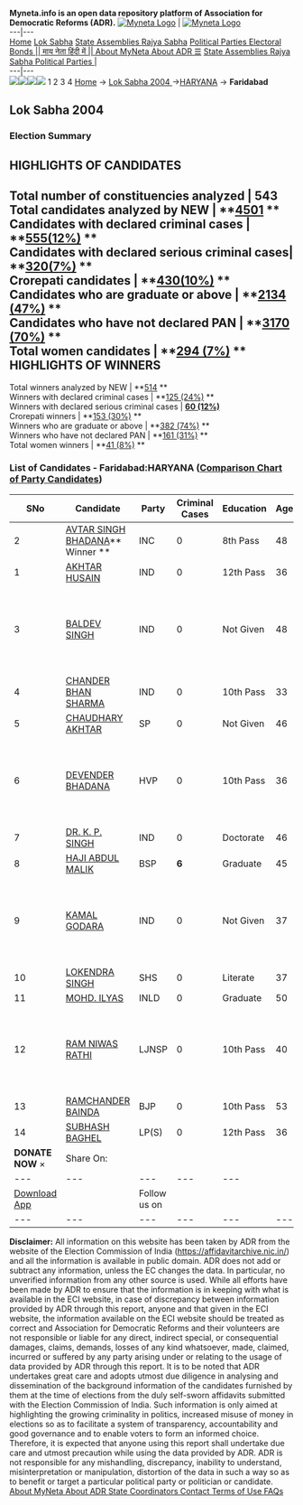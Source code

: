 **Myneta.info is an open data repository platform of Association for Democratic Reforms (ADR).**
[![Myneta Logo](https://www.myneta.info/lib/img/myneta-logo.png)](https://www.myneta.info/) | [![Myneta Logo](https://www.myneta.info/lib/img/adr-logo.png)](https://adrindia.org)  
---|---  
[Home](https://www.myneta.info/) [Lok Sabha](https://www.myneta.info/#ls "Lok Sabha") [ State Assemblies ](https://www.myneta.info/#sa "State Assemblies") [Rajya Sabha](https://www.myneta.info/#rs "Rajya Sabha") [Political Parties ](https://www.myneta.info/party "Political Parties") [ Electoral Bonds ](https://www.myneta.info/electoral_bonds "Electoral Bonds") [ || माय नेता हिंदी में || ](https://translate.google.co.in/translate?prev=hp&hl=en&js=y&u=www.myneta.info&sl=en&tl=hi&history_state0=) [ About MyNeta ](https://adrindia.org/content/about-myneta) [ About ADR ](https://adrindia.org/about-adr/who-we-are) [☰](javascript:void\(0\))
[ State Assemblies ](https://www.myneta.info/#sa "State Assemblies") [ Rajya Sabha ](https://www.myneta.info/#rs "Rajya Sabha") [ Political Parties ](https://www.myneta.info/party "Political Parties")
|   
---|---  
![](https://www.myneta.info/lib/img/banner/banner-1.png)![](https://www.myneta.info/lib/img/banner/banner-2.png)![](https://www.myneta.info/lib/img/banner/banner-3.png)![](https://www.myneta.info/lib/img/banner/banner-4.png)
1  2  3  4 
[Home](https://www.myneta.info/) → [Lok Sabha 2004 ](https://www.myneta.info/loksabha2004/)→[HARYANA](https://www.myneta.info/loksabha2004/index.php?action=show_constituencies&state_id=7) → **Faridabad**
### 
## Lok Sabha 2004 
###  Election Summary 
HIGHLIGHTS OF CANDIDATES  
---  
Total number of constituencies analyzed |  543   
Total candidates analyzed by NEW | **[4501](https://www.myneta.info/loksabha2004/index.php?action=summary&subAction=candidates_analyzed&sort=candidate#summary) **  
Candidates with declared criminal cases | **[555(12%)](https://www.myneta.info/loksabha2004/index.php?action=summary&subAction=crime&sort=candidate#summary) **  
Candidates with declared serious criminal cases| **[320(7%)](https://www.myneta.info/loksabha2004/index.php?action=summary&subAction=serious_crime&sort=candidate#summary) **  
Crorepati candidates | **[430(10%)](https://www.myneta.info/loksabha2004/index.php?action=summary&subAction=crorepati&sort=candidate#summary) **  
Candidates who are graduate or above | **[2134 (47%)](https://www.myneta.info/loksabha2004/index.php?action=summary&subAction=education&sort=candidate#summary) **  
Candidates who have not declared PAN | **[3170 (70%)](https://www.myneta.info/loksabha2004/index.php?action=summary&subAction=without_pan&sort=candidate#summary) **  
Total women candidates | **[294 (7%)](https://www.myneta.info/loksabha2004/index.php?action=summary&subAction=women_candidate&sort=candidate#summary) **  
HIGHLIGHTS OF WINNERS  
---  
Total winners analyzed by NEW | **[514](https://www.myneta.info/loksabha2004/index.php?action=summary&subAction=winner_analyzed&sort=candidate#summary) **  
Winners with declared criminal cases | **[125 (24%)](https://www.myneta.info/loksabha2004/index.php?action=summary&subAction=winner_crime&sort=candidate#summary) **  
Winners with declared serious criminal cases | **[60 (12%)](https://www.myneta.info/loksabha2004/index.php?action=summary&subAction=winner_serious_crime&sort=candidate#summary)**  
Crorepati winners | **[153 (30%)](https://www.myneta.info/loksabha2004/index.php?action=summary&subAction=winner_crorepati&sort=candidate#summary) **  
Winners who are graduate or above | **[382 (74%)](https://www.myneta.info/loksabha2004/index.php?action=summary&subAction=winner_education&sort=candidate#summary) **  
Winners who have not declared PAN | **[161 (31%)](https://www.myneta.info/loksabha2004/index.php?action=summary&subAction=winner_without_pan&sort=candidate#summary) **  
Total women winners | **[41 (8%)](https://www.myneta.info/loksabha2004/index.php?action=summary&subAction=winner_women&sort=candidate#summary) **  
### List of Candidates - Faridabad:HARYANA ([Comparison Chart of Party Candidates](https://www.myneta.info/loksabha2004/comparisonchart.php?constituency_id=147))
SNo | Candidate| Party| Criminal Cases| Education| Age| Total Assets| Liabilities  
---|---|---|---|---|---|---|---  
2  | [AVTAR SINGH BHADANA](https://www.myneta.info/loksabha2004/candidate.php?candidate_id=1222)** Winner ** | INC | 0 | 8th Pass| 48 | Rs 97,63,648 ~ 97 Lacs+ | Rs 0 ~   
1  | [AKHTAR HUSAIN](https://www.myneta.info/loksabha2004/candidate.php?candidate_id=1235) | IND | 0 | 12th Pass| 36 | Rs 1,93,000 ~ 1 Lacs+ | Rs 43,000 ~ 43 Thou+  
3  | [BALDEV SINGH](https://www.myneta.info/loksabha2004/candidate.php?candidate_id=1232) | IND | 0 | Not Given| 48 | ![](https://myneta.info/image_v2.php?myneta_folder=loksabha2004&candidate_id=1232&col=ta) | ![](https://myneta.info/image_v2.php?myneta_folder=loksabha2004&candidate_id=1232&col=lia)  
4  | [CHANDER BHAN SHARMA](https://www.myneta.info/loksabha2004/candidate.php?candidate_id=1231) | IND | 0 | 10th Pass| 33 | Rs 1,00,000 ~ 1 Lacs+ | Rs 2,70,000 ~ 2 Lacs+  
5  | [CHAUDHARY AKHTAR](https://www.myneta.info/loksabha2004/candidate.php?candidate_id=1228) | SP | 0 | Not Given| 46 | Rs 1,28,280 ~ 1 Lacs+ | Rs 0 ~   
6  | [DEVENDER BHADANA](https://www.myneta.info/loksabha2004/candidate.php?candidate_id=1226) | HVP | 0 | 10th Pass| 36 | ![](https://myneta.info/image_v2.php?myneta_folder=loksabha2004&candidate_id=1226&col=ta) | ![](https://myneta.info/image_v2.php?myneta_folder=loksabha2004&candidate_id=1226&col=lia)  
7  | [DR. K. P. SINGH](https://www.myneta.info/loksabha2004/candidate.php?candidate_id=1227) | IND | 0 | Doctorate| 46 | Rs 1,92,500 ~ 1 Lacs+ | Rs 0 ~   
8  | [HAJI ABDUL MALIK](https://www.myneta.info/loksabha2004/candidate.php?candidate_id=1225) | BSP | **6** | Graduate| 45 | Rs 1,12,89,031 ~ 1 Crore+ | Rs 4,85,539 ~ 4 Lacs+  
9  | [KAMAL GODARA](https://www.myneta.info/loksabha2004/candidate.php?candidate_id=1234) | IND | 0 | Not Given| 37 | ![](https://myneta.info/image_v2.php?myneta_folder=loksabha2004&candidate_id=1234&col=ta) | ![](https://myneta.info/image_v2.php?myneta_folder=loksabha2004&candidate_id=1234&col=lia)  
10  | [LOKENDRA SINGH](https://www.myneta.info/loksabha2004/candidate.php?candidate_id=1230) | SHS | 0 | Literate| 37 | Rs 3,37,236 ~ 3 Lacs+ | Rs 76,537 ~ 76 Thou+  
11  | [MOHD. ILYAS](https://www.myneta.info/loksabha2004/candidate.php?candidate_id=1223) | INLD | 0 | Graduate| 50 | Rs 79,74,248 ~ 79 Lacs+ | Rs 79,000 ~ 79 Thou+  
12  | [RAM NIWAS RATHI](https://www.myneta.info/loksabha2004/candidate.php?candidate_id=1233) | LJNSP | 0 | 10th Pass| 40 | ![](https://myneta.info/image_v2.php?myneta_folder=loksabha2004&candidate_id=1233&col=ta) | ![](https://myneta.info/image_v2.php?myneta_folder=loksabha2004&candidate_id=1233&col=lia)  
13  | [RAMCHANDER BAINDA](https://www.myneta.info/loksabha2004/candidate.php?candidate_id=1224) | BJP | 0 | 10th Pass| 53 | Rs 2,02,26,019 ~ 2 Crore+ | Rs 0 ~   
14  | [SUBHASH BAGHEL](https://www.myneta.info/loksabha2004/candidate.php?candidate_id=1229) | LP(S) | 0 | 12th Pass| 36 | Rs 1,85,000 ~ 1 Lacs+ | Rs 0 ~   
|  **DONATE NOW** × |  Share On:  | [](https://api.whatsapp.com/send?text=https%3A%2F%2Fmyneta.info%2Fpunjab2022%2Findex.php%3Faction%3Dshow_constituencies%26state_id%3D19) | [](https://www.facebook.com/sharer/sharer.php?u=https%3A%2F%2Fmyneta.info%2Fpunjab2022%2Findex.php%3Faction%3Dshow_constituencies%26state_id%3D19) | [](https://twitter.com/share?url=https%3A%2F%2Fmyneta.info%2Fpunjab2022%2Findex.php%3Faction%3Dshow_constituencies%26state_id%3D19)  
---|---|---|---|---  
| [ Download App ](https://play.google.com/store/apps/details?id=com.webrosoft.myneta1&pcampaignid=pcampaignidMKT-Other-global-all-co-prtnr-py-PartBadge-Mar2515-1) | [](https://play.google.com/store/apps/details?id=com.webrosoft.myneta1&pcampaignid=pcampaignidMKT-Other-global-all-co-prtnr-py-PartBadge-Mar2515-1) |  Follow us on  | [](https://www.facebook.com/adrindia.org/) | [](https://twitter.com/adrspeaks) | [](https://groups.google.com/g/national-election-watch?hl=en&pli=1) | [](https://www.instagram.com/adrspeaks/) | [](https://www.youtube.com/user/adrspeaks) | [](https://sharechat.com/profile/adrspeaks)  
---|---|---|---|---|---|---|---|---  
**Disclaimer:** All information on this website has been taken by ADR from the website of the Election Commission of India (https://affidavitarchive.nic.in/) and all the information is available in public domain. ADR does not add or subtract any information, unless the EC changes the data. In particular, no unverified information from any other source is used. While all efforts have been made by ADR to ensure that the information is in keeping with what is available in the ECI website, in case of discrepancy between information provided by ADR through this report, anyone and that given in the ECI website, the information available on the ECI website should be treated as correct and Association for Democratic Reforms and their volunteers are not responsible or liable for any direct, indirect special, or consequential damages, claims, demands, losses of any kind whatsoever, made, claimed, incurred or suffered by any party arising under or relating to the usage of data provided by ADR through this report. It is to be noted that ADR undertakes great care and adopts utmost due diligence in analysing and dissemination of the background information of the candidates furnished by them at the time of elections from the duly self-sworn affidavits submitted with the Election Commission of India. Such information is only aimed at highlighting the growing criminality in politics, increased misuse of money in elections so as to facilitate a system of transparency, accountability and good governance and to enable voters to form an informed choice. Therefore, it is expected that anyone using this report shall undertake due care and utmost precaution while using the data provided by ADR. ADR is not responsible for any mishandling, discrepancy, inability to understand, misinterpretation or manipulation, distortion of the data in such a way so as to benefit or target a particular political party or politician or candidate. 
[ About MyNeta ](https://adrindia.org/content/about-myneta) [ About ADR ](https://adrindia.org/about-adr/who-we-are) [ State Coordinators ](https://adrindia.org/about-adr/state-coordinators) [ Contact ](https://adrindia.org/contact-us) [ Terms of Use ](https://adrindia.org/content/adr-terms-use) [ FAQs ](https://adrindia.org/content/faqs)

